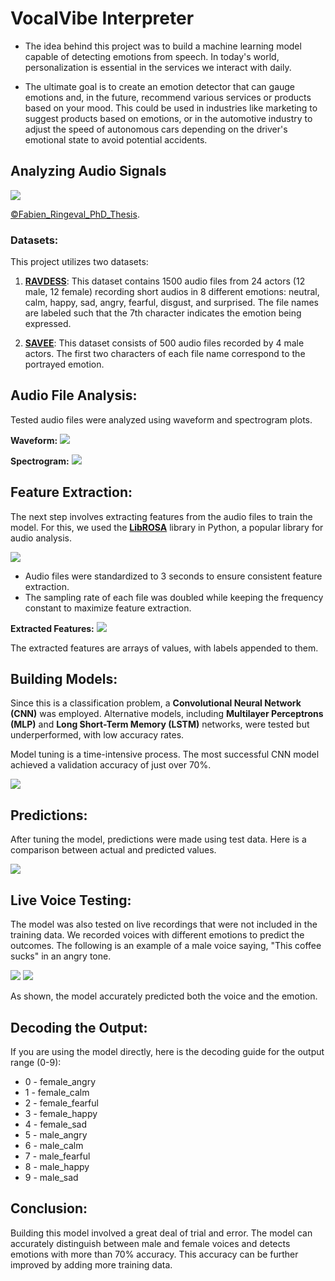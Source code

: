 # VocalVibe Interpreter

* The idea behind this project was to build a machine learning model capable of detecting emotions from speech. In today's world, personalization is essential in the services we interact with daily. 

* The ultimate goal is to create an emotion detector that can gauge emotions and, in the future, recommend various services or products based on your mood. This could be used in industries like marketing to suggest products based on emotions, or in the automotive industry to adjust the speed of autonomous cars depending on the driver's emotional state to avoid potential accidents.

## Analyzing Audio Signals
![](images/joomla_speech_prosody.png?raw=true)

[©Fabien_Ringeval_PhD_Thesis](https://drive.google.com/file/d/0B2V_I9XKBODhcEtZV1lRWW1fYTg/view).

### Datasets:
This project utilizes two datasets:

1. **[RAVDESS](https://zenodo.org/record/1188976)**:
   This dataset contains 1500 audio files from 24 actors (12 male, 12 female) recording short audios in 8 different emotions: neutral, calm, happy, sad, angry, fearful, disgust, and surprised. The file names are labeled such that the 7th character indicates the emotion being expressed.

2. **[SAVEE](http://kahlan.eps.surrey.ac.uk/savee/Download.html)**:
   This dataset consists of 500 audio files recorded by 4 male actors. The first two characters of each file name correspond to the portrayed emotion.

## Audio File Analysis:
Tested audio files were analyzed using waveform and spectrogram plots.

**Waveform:**
![](images/wave.png?raw=true)

**Spectrogram:**
![](images/spec.png?raw=true)

## Feature Extraction:
The next step involves extracting features from the audio files to train the model. For this, we used the [**LibROSA**](https://librosa.github.io/librosa/) library in Python, a popular library for audio analysis.

![](images/feature.png?raw=true)

- Audio files were standardized to 3 seconds to ensure consistent feature extraction.
- The sampling rate of each file was doubled while keeping the frequency constant to maximize feature extraction.

**Extracted Features:**
![](images/feature2.png?raw=true)

The extracted features are arrays of values, with labels appended to them.

## Building Models:
Since this is a classification problem, a **Convolutional Neural Network (CNN)** was employed. Alternative models, including **Multilayer Perceptrons (MLP)** and **Long Short-Term Memory (LSTM)** networks, were tested but underperformed, with low accuracy rates.

Model tuning is a time-intensive process. The most successful CNN model achieved a validation accuracy of just over 70%.

![](images/cnn.png?raw=true)

## Predictions:
After tuning the model, predictions were made using test data. Here is a comparison between actual and predicted values.

![](images/predict.png?raw=true)

## Live Voice Testing:
The model was also tested on live recordings that were not included in the training data. We recorded voices with different emotions to predict the outcomes. The following is an example of a male voice saying, "This coffee sucks" in an angry tone.

![](images/livevoice.PNG?raw=true)
![](images/livevoice2.PNG?raw=true)

As shown, the model accurately predicted both the voice and the emotion.

## Decoding the Output:
If you are using the model directly, here is the decoding guide for the output range (0-9):

- 0 - female_angry
- 1 - female_calm
- 2 - female_fearful
- 3 - female_happy
- 4 - female_sad
- 5 - male_angry
- 6 - male_calm
- 7 - male_fearful
- 8 - male_happy
- 9 - male_sad

## Conclusion:
Building this model involved a great deal of trial and error. The model can accurately distinguish between male and female voices and detects emotions with more than 70% accuracy. This accuracy can be further improved by adding more training data.

